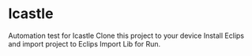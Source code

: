 # Icastle
Automation test for Icastle
Clone this project to your device 
Install Eclips and import project to Eclips 
Import Lib for Run.
